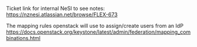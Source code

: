 
Ticket link for internal NeSI to see notes:
https://nznesi.atlassian.net/browse/FLEX-673

The mapping rules openstack will use to assign/create users from an IdP
https://docs.openstack.org/keystone/latest/admin/federation/mapping_combinations.html